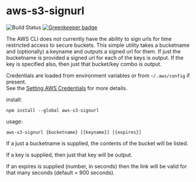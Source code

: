 # aws-s3-signurl

![Build Status](https://github.com/cpilsworth/aws-s3-signurl/workflows/verify/badge.svg)
[![Greenkeeper badge](https://badges.greenkeeper.io/cpilsworth/aws-s3-signurl.svg)](https://greenkeeper.io/)

The AWS CLI does not currently have the ability to sign urls for time restricted access to secure buckets.  This simple utility
takes a bucketname and (optionally) a keyname and outputs a signed url for them. If just the bucketname is provided a signed url 
for each of the keys is output.  If the key is specified also, then just that bucket/key combo is output.

Credentials are loaded from environment variables or from `~/.aws/config` if present.  
See the [Setting AWS Credentials](http://docs.aws.amazon.com/AWSJavaScriptSDK/guide/node-configuring.html#Setting_AWS_Credentials) for more details.


install:
```
npm install --global aws-s3-signurl
```

usage:
```
aws-s3-signurl {bucketname} [{keyname}] [{expires}]
```

If a just a bucketname is supplied, the contents of the bucket will be listed.

If a key is supplied, then just that key will be output.

If an expires is supplied (number, in seconds) then the link will be valid for that many seconds (default = 900 seconds).

